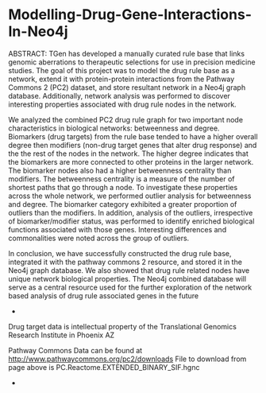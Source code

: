 # Modelling-Drug-Gene-Interactions-In-Neo4j

ABSTRACT:
TGen has developed a manually curated rule base that links genomic aberrations to therapeutic selections for use in precision medicine studies. The goal of this project was to model the drug rule base as a network, extend it with protein-protein interactions from the Pathway Commons 2 (PC2) dataset, and store resultant network in a Neo4j graph database. Additionally, network analysis was performed to discover interesting properties associated with drug rule nodes in the network.

We analyzed the combined PC2 drug rule graph for two important node characteristics in biological networks:  betweenness and degree. Biomarkers (drug targets) from the rule base tended to have a higher overall degree then modifiers (non-drug target genes that alter drug response) and the the rest of the nodes in the network. The higher degree indicates that the biomarkers are more connected to other proteins in the larger network. The biomarker nodes also had a higher betweenness centrality than modifiers. The betweenness centrality is a measure of the number of shortest paths that go through a node. To investigate these properties across the whole network, we performed outlier analysis for betweenness and degree. The biomarker category exhibited a greater proportion of outliers than the modifiers. In addition, analysis of the outliers, irrespective of biomarker/modifier status, was performed to identify enriched biological functions associated with those genes. Interesting differences and commonalities were noted across the group of outliers.

In conclusion, we have successfully constructed the drug rule base, integrated  it with the pathway commons 2 resource, and stored it in the Neo4j graph database. We also showed that drug rule related nodes have unique network biological properties. The Neo4j combined database will serve as a central resource used for the further exploration of the network based analysis of drug rule associated genes in the future

*
Drug target data is intellectual property of the Translational Genomics Research Institute in Phoenix AZ

Pathway Commons Data can be found at http://www.pathwaycommons.org/pc2/downloads
File to download from page above is PC.Reactome.EXTENDED_BINARY_SIF.hgnc




*


